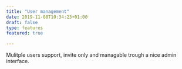 ```yaml
---
title: "User management"
date: 2019-11-08T10:34:23+01:00
draft: false
type: features
featured: true

---
```


Mulitple users support, invite only and managable trough a nice admin interface.